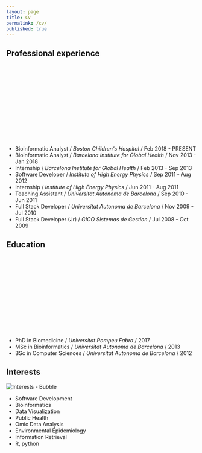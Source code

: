 ```yaml
---
layout: page
title: CV
permalink: /cv/
published: true
---
```

<script type="text/javascript" src="https://www.gstatic.com/charts/loader.js"></script>

## Professional experience

<script type="text/javascript">
  google.charts.load("current", {packages:["timeline"]});
  google.charts.setOnLoadCallback(drawChart);
  function drawChart() {
    var container = document.getElementById('experience_chart');
    var chart = new google.visualization.Timeline(container);
    var dataTable = new google.visualization.DataTable();
    dataTable.addColumn({ type: 'string', id: 'Position' });
    dataTable.addColumn({ type: 'string', id: 'Name' });
    dataTable.addColumn({ type: 'date', id: 'Start' });
    dataTable.addColumn({ type: 'date', id: 'End' });
    dataTable.addRows([
        [ 'Dates', 'GICO', new Date(2008, 07, 01), new Date(2009, 11, 01) ],
        [ 'Dates', 'TES', new Date(2009, 11, 01), new Date(2010, 08, 01) ],
        [ 'Dates', 'UAB', new Date(2010, 09, 01), new Date(2011, 07, 01) ],
        [ 'Dates', 'IFAE', new Date(2011, 07, 01), new Date(2012, 10, 01) ],
        [ 'Dates', 'ISGlobal', new Date(2013, 09, 01), new Date(2018, 02, 01) ],
        [ 'Dates', 'BCH', new Date(2018, 02, 01), new Date(2019, 02, 01) ],
    ]);

    chart.draw(dataTable);
  }
</script>

<div id="experience_chart" style="height: 200px;"></div>

* Bioinformatic Analyst / _Boston Children's Hospital_ / Feb 2018 - PRESENT
* Bioinformatic Analyst / _Barcelona Institute for Global Health_ / Nov 2013 - Jan 2018
* Internship / _Barcelona Institute for Global Health_ / Feb 2013 - Sep 2013
* Software Developer / _Institute of High Energy Physics_ / Sep 2011 - Aug 2012
* Internship / _Institute of High Energy Physics_ / Jun 2011 - Aug 2011
* Teaching Assistant / _Universitat Autonoma de Barcelona_ / Sep 2010 - Jun 2011
* Full Stack Developer / _Universitat Autonoma de Barcelona_ / Nov 2009 - Jul 2010
* Full Stack Developer (Jr) / _GICO Sistemas de Gestion_ / Jul 2008 - Oct 2009

## Education


<script type="text/javascript">
  google.charts.load("current", {packages:["timeline"]});
  google.charts.setOnLoadCallback(drawChart);
  function drawChart() {
    var container = document.getElementById('education_chart');
    var chart = new google.visualization.Timeline(container);
    var dataTable = new google.visualization.DataTable();
    dataTable.addColumn({ type: 'string', id: 'Position' });
    dataTable.addColumn({ type: 'string', id: 'Name' });
    dataTable.addColumn({ type: 'date', id: 'Start' });
    dataTable.addColumn({ type: 'date', id: 'End' });
    dataTable.addRows([
        [ 'Dates', 'BSc in Computer Sciences', new Date(2005, 05, 15), new Date(2012, 07, 01) ],
        [ 'Dates', 'MSc in Bioinformatics', new Date(2012, 09, 15), new Date(2013, 09, 15) ],
        [ 'Dates', 'PhD in Biomedicine', new Date(2013, 11, 01), new Date(2017, 11, 17) ],
    ]);

    chart.draw(dataTable);
  }
</script>

<div id="education_chart" style="height: 200px;"></div>

* PhD in Biomedicine / _Universitat Pompeu Fabra_ / 2017
* MSc in Bioinformatics / _Universitat Autonoma de Barcelona_ / 2013
* BSc in Computer Sciences / _Universitat Autonoma de Barcelona_ /  2012

## Interests
![Interests - Bubble]({{baseurl}}/assets/interests.png)

* Software Development
* Bioinformatics
* Data Visualization
* Public Health
* Omic Data Analysis
* Environmental Epidemiology
* Information Retrieval
* R, python